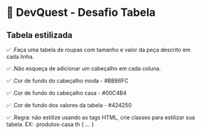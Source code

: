 # :bricks: DevQuest - Desafio Tabela

## Tabela estilizada

:white_check_mark: .Faça uma tabela de roupas com tamanho e valor da peça descrito em cada linha.

:white_check_mark: .Não esqueça de adicionar um cabeçalho em cada coluna.

:white_check_mark: .Cor de fundo do cabeçalho moda - #BB86FC

:white_check_mark: .Cor de fundo do cabeçalho casa - #00C4B4

:white_check_mark: .Cor de fundo dos valores da tabela - #424250

:white_check_mark: .Regra: não estilize usando as tags HTML, crie classes para estilizar sua tabela.
EX: .produtos-casa th { … }
